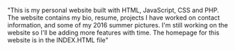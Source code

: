 
"This is my personal website built with HTML, JavaScript, CSS and PHP. 
The website contains my bio, resume, projects I have worked on contact information, and some of my 2016 summer pictures.
I'm still working on the website so I'll be adding more features with time. The homepage for this website is in the INDEX.HTML file"
